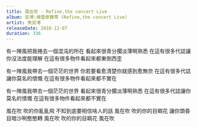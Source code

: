 ```yaml
---
title: 風在吹 - Refine,the concert Live
album: 安溥:煉雲原聲帶 (Refine,the concert Live)
artist: 焦安溥
releaseDate: 2018-12-07
duration: 336
---
```

有一陣風把我捲去一個混沌的所在
看起來很青分擱淡薄啊熟悉
在這有很多代誌讓你沒法度能理解
在這有很多物件看起來都東倒西歪

有一陣風我帶去一個茫茫的世界
你若要看愈清楚你就感到愈無奈
在這有很多代誌讓你莫名的憤慨
在這有很多物件看起來都不實在

有一陣風我帶去一個茫茫的世界
看起來很青分擱淡薄啊熟悉
在這有很多代誌讓你莫名的憤慨
在這有很多物件看起來都不實在

風在吹 吹的你亂亂飛
不知到底要相信啥人的話
風在吹 吹的你的目睭花
讓你頭昏目暗沙咧憨憨轉
風在吹 吹的你的目睭花
風在吹